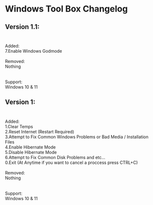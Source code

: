 # Windows Tool Box Changelog

## Version 1.1:<br><br>
Added:<br>
7.Enable Windows Godmode
<br><br>Removed:<br>
Nothing<br>
<br><br>Support:<br>
Windows 10 & 11

## Version 1:<br><br>
Added:<br>
1.Clear Temps<br>
2.Reset Internet (Restart Required)<br>
3.Attempt to Fix Common Windows Problems or Bad Media / Installation Files<br>
4.Enable Hibernate Mode<br>
5.Disable Hibernate Mode<br>
6.Attempt to Fix Common Disk Problems and etc...<br>
0.Exit (At Anytime if you want to cancel a proccess press CTRL+C)
<br><br>Removed:<br>
Nothing<br>
<br><br>Support:<br>
Windows 10 & 11
